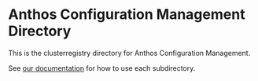 # Anthos Configuration Management Directory

This is the clusterregistry directory for Anthos 
Configuration Management.

See [our documentation](https://cloud.google.com/anthos-config-management/docs/repo) for how to use each subdirectory.
